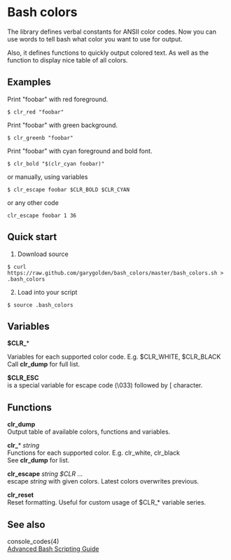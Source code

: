 Bash colors
===========

The library defines verbal constants for ANSII color codes.
Now you can use words to tell bash what color you want to use for output.

Also, it defines functions to quickly output colored text.
As well as the function to display nice table of all colors.


Examples
--------

Print "foobar" with red foreground.  
```
$ clr_red "foobar"
```

Print "foobar" with green background.  
```
$ clr_greenb "foobar"
```

Print "foobar" with cyan foreground and bold font.  
```
$ clr_bold "$(clr_cyan foobar)"
```

or manually, using variables  
```
$ clr_escape foobar $CLR_BOLD $CLR_CYAN
```

or any other code  
```
clr_escape foobar 1 36
```


Quick start
------------

1. Download source  
```
$ curl https://raw.github.com/garygolden/bash_colors/master/bash_colors.sh > .bash_colors
```

2. Load into your script
```
$ source .bash_colors
```


Variables
---------

**$CLR_***  
  
Variables for each supported color code. E.g. $CLR_WHITE, $CLR_BLACK  
Call **clr_dump** for full list.

**$CLR_ESC**  
is a special variable for escape code (\033) followed by [ character.


Functions
---------

**clr_dump**  
Output table of available colors, functions and variables.

**clr_*** _string_  
Functions for each supported color. E.g. clr_white, clr_black  
See **clr_dump** for list.

**clr_escape** _string_ _$CLR_ ...  
escape _string_ with given colors. Latest colors overwrites previous.

**clr_reset**  
Reset formatting. Useful for custom usage of $CLR_* variable series.


See also
--------

console_codes(4)  
[Advanced Bash Scripting Guide](http://tldp.org/LDP/abs/html/colorizing.html)
